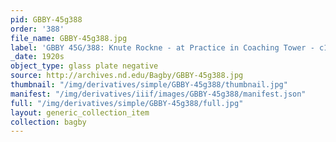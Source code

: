 ```yaml
---
pid: GBBY-45g388
order: '388'
file_name: GBBY-45g388.jpg
label: 'GBBY 45G/388: Knute Rockne - at Practice in Coaching Tower - c1920s'
_date: 1920s
object_type: glass plate negative
source: http://archives.nd.edu/Bagby/GBBY-45g388.jpg
thumbnail: "/img/derivatives/simple/GBBY-45g388/thumbnail.jpg"
manifest: "/img/derivatives/iiif/images/GBBY-45g388/manifest.json"
full: "/img/derivatives/simple/GBBY-45g388/full.jpg"
layout: generic_collection_item
collection: bagby
---
```

